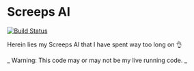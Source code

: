 # Screeps AI

[![Build Status](
    https://travis-ci.org/spacerecycler/screeps-ai.svg?branch=master)](
        https://travis-ci.org/spacerecycler/screeps-ai)

Herein lies my Screeps AI that I have spent way too long on :ok_hand:

_ Warning: This code may or may not be my live running code. _
